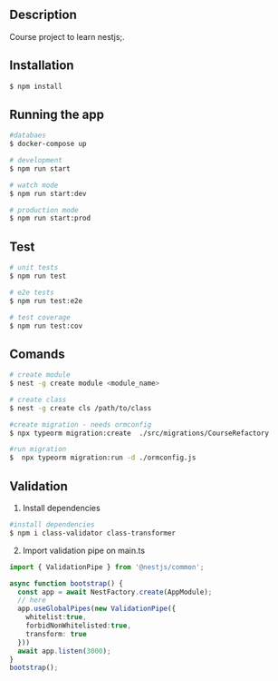 ## Description

Course project to learn nestjs;.

## Installation

```bash
$ npm install
```

## Running the app

```bash
#databaes
$ docker-compose up

# development
$ npm run start

# watch mode
$ npm run start:dev

# production mode
$ npm run start:prod
```

## Test

```bash
# unit tests
$ npm run test

# e2e tests
$ npm run test:e2e

# test coverage
$ npm run test:cov
```

## Comands
```bash
# create module
$ nest -g create module <module_name>

# create class
$ nest -g create cls /path/to/class

#create migration - needs ormconfig
$ npx typeorm migration:create  ./src/migrations/CourseRefactory

#run migration
$  npx typeorm migration:run -d ./ormconfig.js
```

## Validation 

1. Install dependencies 

```bash
#install dependencies
$ npm i class-validator class-transformer

```
2. Import validation pipe on main.ts

```typescript
import { ValidationPipe } from '@nestjs/common';

async function bootstrap() {
  const app = await NestFactory.create(AppModule);
  // here
  app.useGlobalPipes(new ValidationPipe({
    whitelist:true,
    forbidNonWhitelisted:true,
    transform: true
  }))
  await app.listen(3000);
}
bootstrap();
```